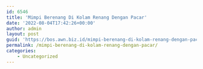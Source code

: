 ```yaml
---
id: 6546
title: 'Mimpi Berenang Di Kolam Renang Dengan Pacar'
date: '2022-08-04T17:42:26+00:00'
author: admin
layout: post
guid: 'https://bos.awn.biz.id/mimpi-berenang-di-kolam-renang-dengan-pacar/'
permalink: /mimpi-berenang-di-kolam-renang-dengan-pacar/
categories:
    - Uncategorized
---
```


